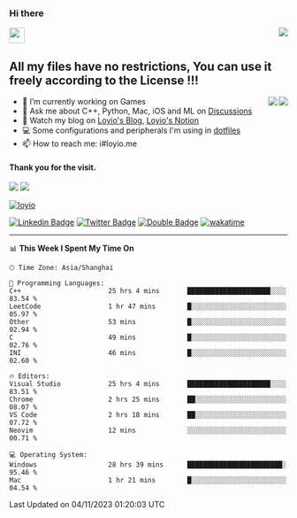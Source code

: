 <h3 align="left">Hi there</h3>
<img src='https://em-content.zobj.net/source/animated-noto-color-emoji/356/waving-hand_light-skin-tone_1f44b-1f3fb_1f3fb.gif' width='28' />
<a align="right" href="https://github.com/loyio/loyio/blob/master/STAR/README.md"><img align="right" src="https://img.shields.io/badge/LOYIO-STAR-green" /></a>

## All my files have no restrictions, You can use it freely according to the License !!!

<a href="https://github.com/loyio#gh-light-mode-only">
     <img align="right"  src="https://loy-readme.vercel.app/api/top-langs/?username=loyio&langs_count=6&hide=css,html,jupyter%20notebook" />
</a>

<a href="https://github.com/loyio#gh-dark-mode-only">
  <img align="right"  src="https://loy-readme.vercel.app/api/top-langs/?username=loyio&langs_count=6&theme=slateorange&hide=css,html,jupyter%20notebook" />
</a>



- 🔭 I’m currently working on Games
- 💬 Ask me about C++, Python, Mac, iOS and ML on [Discussions](https://github.com/loyio/blog/discussions)
- 📔 Watch my blog on [Loyio's Blog](https://loyio.me), [Loyio's Notion](https://loyio.notion.site/loyio/Loyio-s-Dashboard-2f56bd29222a445ea9d9e8802a1ac83b)
- 💻 Some configurations and peripherals I'm using in [dotfiles](https://github.com/loyio/dotfiles)
- 📫 How to reach me: i#loyio.me


#### Thank you for the visit.
<img src="http://profile-counter.glitch.me/loyio/count.svg" />

<img src="https://loy-readme.vercel.app/api?username=loyio&show_icons=true&hide=stars&include_all_commits=true&hide_title=true&theme=slateorange" />

     

[![loyio](https://github-profile-trophy.vercel.app/?username=loyio&theme=onedark&column=4)](https://github.com/loyio)

[![Linkedin Badge](https://img.shields.io/badge/-@loyio-0077b5?style=flat-square&logo=Linkedin&logoColor=white&labelColor=0077b5&link=https://www.linkedin.com/in/loyio-hex-363172158/)](https://www.linkedin.com/in/loyio-hex-363172158/)
[![Twitter Badge](https://img.shields.io/badge/-@loyiome-000000?style=flat-square&labelColor=000000&logo=x&logoColor=white&link=https://twitter.com/loyiome)](https://twitter.com/loyiome)
[![Double Badge](https://img.shields.io/badge/@loyio-007722?style=flat&logo=Douban&logoColor=white)](https://www.douban.com/people/susmote)
[![wakatime](https://wakatime.com/badge/user/c0ddc104-5a20-41d1-ab9a-c4d9ea20a4d9.svg)](https://wakatime.com/@c0ddc104-5a20-41d1-ab9a-c4d9ea20a4d9)

-------
<!--START_SECTION:waka-->
📊 **This Week I Spent My Time On** 

```text
🕑︎ Time Zone: Asia/Shanghai

💬 Programming Languages: 
C++                      25 hrs 4 mins       █████████████████████░░░░   83.54 % 
LeetCode                 1 hr 47 mins        █░░░░░░░░░░░░░░░░░░░░░░░░   05.97 % 
Other                    53 mins             █░░░░░░░░░░░░░░░░░░░░░░░░   02.94 % 
C                        49 mins             █░░░░░░░░░░░░░░░░░░░░░░░░   02.76 % 
INI                      46 mins             █░░░░░░░░░░░░░░░░░░░░░░░░   02.60 % 

🔥 Editors: 
Visual Studio            25 hrs 4 mins       █████████████████████░░░░   83.51 % 
Chrome                   2 hrs 25 mins       ██░░░░░░░░░░░░░░░░░░░░░░░   08.07 % 
VS Code                  2 hrs 18 mins       ██░░░░░░░░░░░░░░░░░░░░░░░   07.72 % 
Neovim                   12 mins             ░░░░░░░░░░░░░░░░░░░░░░░░░   00.71 % 

💻 Operating System: 
Windows                  28 hrs 39 mins      ████████████████████████░   95.46 % 
Mac                      1 hr 21 mins        █░░░░░░░░░░░░░░░░░░░░░░░░   04.54 % 
```


 Last Updated on 04/11/2023 01:20:03 UTC
<!--END_SECTION:waka-->
